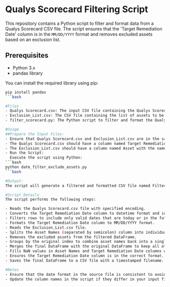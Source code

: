 # Qualys Scorecard Filtering Script

This repository contains a Python script to filter and format data from a Qualys Scorecard CSV file. The script ensures that the 'Target Remediation Date' column is in the `MM/DD/YYYY` format and removes excluded assets based on an exclusion list.

## Prerequisites

- Python 3.x
- pandas library

You can install the required library using pip:

```bash
pip install pandas
```bash

#Files
- Qualys Scorecard.csv: The input CSV file containing the Qualys Scorecard data.
- Exclusion_List.csv: The CSV file containing the list of assets to be excluded.
- filter_scorecard.py: The Python script to filter and format the Qualys Scorecard data.

#Usage
##Prepare the Input Files:
- Ensure that Qualys Scorecard.csv and Exclusion_List.csv are in the same directory as the script.
- The Qualys Scorecard.csv should have a column named Target Remediation Date with dates in any format.
- The Exclusion_List.csv should have a column named Asset with the names of assets to be excluded.
- Run the Script:
  Execute the script using Python:
```bash
python date_filter_exclude_assets.py
```bash

#Output:
The script will generate a filtered and formatted CSV file named Filtered_Scorecard_<timestamp>.csv in the same directory. The Target Remediation Date column in the output file will be in the MM/DD/YYYY format.

#Script Details
The script performs the following steps:

- Reads the Qualys Scorecard.csv file with specified encoding.
- Converts the Target Remediation Date column to datetime format and identifies rows with invalid dates.
- Filters rows to include only valid dates that are today or in the future.
- Formats the Target Remediation Date column to MM/DD/YYYY format.
- Reads the Exclusion_List.csv file.
- Splits the Asset Names (separated by semicolon) column into individual asset names.
- Removes the excluded assets from the filtered DataFrame.
- Groups by the original index to combine asset names back into a single string separated by semicolons.
- Merges the final DataFrame with the original DataFrame to keep all other columns.
- Fills NaN values in Asset Names and Target Remediation Date columns with original values.
- Ensures the Target Remediation Date column is in the correct format.
- Saves the final DataFrame to a CSV file with a timestamped filename.

#Notes
- Ensure that the date format in the source file is consistent to avoid issues during conversion.
- Update the column names in the script if they differ in your input files.
